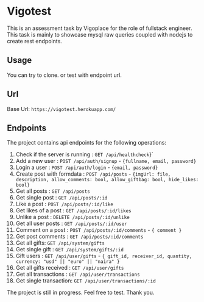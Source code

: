 # Vigotest

This is an assessment task by Vigoplace for the role of fullstack engineer. This task is mainly to showcase mysql raw queries coupled with nodejs to create rest endpoints.

## Usage
You can try to clone.
or test with endpoint url.

## Url
Base Url: `https://vigotest.herokuapp.com/`

## Endpoints
The project contains api endpoints for the following operations:
1. Check if the server is running : `GET /api/healthcheck`}`
2. Add a new user : `POST /api/auth/signup` - `{fullname, email, password}`
3. Login a user : `POST /api/auth/login` - `{email, password}`
4. Create post with formdata : `POST /api/posts` - `{imgUrl: file, description, allow_comments: bool, allow_giftbag: bool, hide_likes: bool}`
5. Get all posts : `GET /api/posts`
6. Get single post : `GET /api/posts/:id`
7. Like a post : `POST /api/posts/:id/like`
8. Get likes of a post : `GET /api/posts/:id/likes`
9. Unlike a post : `DELETE /api/posts/:id/unlike`
10. Get all user posts : `GET /api/posts/:id/user`
11. Comment on a post : `POST /api/posts/:id/comments` - `{ comment }`
12. Get post comments : `GET /api/posts/:id/comments`
13. Get all gifts: `GET /api/system/gifts`
14. Get single gift : `GET /api/system/gifts/:id`
15. Gift users : `GET /api/user/gifts` - `{ gift_id, receiver_id, quantity, currency: "usd" || "euro" || "naira" }`
16. Get all gifts received : `GET /api/user/gifts`
17. Get all transactions : `GET /api/user/transactions`
18. Get single transaction: `GET /api/user/transactions/:id`
    
The project is still in progress. Feel free to test.
Thank you.
